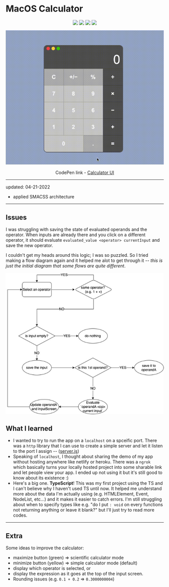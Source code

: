 # MacOS Calculator

<div align="center">
    <a href="#"><img src="https://img.shields.io/badge/HTML5-E34F26?style=flat-square&logo=html5&logoColor=white"/></a>
    <a href="#"><img src="https://img.shields.io/badge/CSS-1572B6?style=flat-square&logo=css3&logoColor=white"/></a>
    <a href="#"><img src="https://img.shields.io/badge/SASS-CC6699?style=flat-square&logo=sass&logoColor=white"/></a>
    <a href="#"><img src="https://img.shields.io/badge/TypeScript-3178C6?style=flat-square&logo=typescript&logoColor=white"/></a><br />

![Calculator](./calc-demo.gif)

CodePen link - [Calculator UI](https://codepen.io/midotype/pen/WNdwgOj)

</div>

---

updated: 04-21-2022
- applied SMACSS architecture

---

## Issues 

I was struggling with saving the state of evaluated operands and the operator. 
When inputs are already there and you click on a different operator, it should 
evaluate `evaluated_value <operator> currentInput` and save the new operator.

I couldn't get my heads around this logic; I was so puzzled. 
So I tried making a flow diagram again and it helped me alot to get through it -- *this is 
just the initial diagram that some flows are quite different*. 

![calculator diagram](./calc-diagram.jpeg)

## What I learned
- I wanted to try to run the app on a `localhost` on a spceific port. There was a `http` library that I can use to create a simple server and let it listen to the port I assign -- ([server.js](./server.js))
- Speaking of `localhost`, I thought about sharing the demo of my app without hosting anywhere like netlify or heroku. There was a `ngrok` which basically turns your locally hosted project into some sharable link and let people view your app. I ended up not using it but it's still good to know about its existence :)
- Here's a big one. **TypeScript**! This was my first project using the TS and I can't believe why I haven't used TS until now. It helped me understand more about the data I'm actually using (e.g. HTMLElement, Event, NodeList, etc...) and it makes it easier to catch errors. I'm still struggling about when to specify types like e.g. "do I put `: void` on every functions not returning anything or leave it blank?" but I'll just try to read more codes.

---

## Extra

Some ideas to improve the calculator:
- maximize button (green) => scientific calculator mode
- minimize button (yellow) => simple calculator mode (default)
- display which operator is selected, or
- display the expression as it goes at the top of the input screen.
- Rounding issues (e.g. `0.1 + 0.2` => `0.3000000004`)